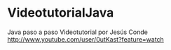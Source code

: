 VideotutorialJava
=================

Java paso a paso
Videotutorial por Jesús Conde
http://www.youtube.com/user/0utKast?feature=watch
